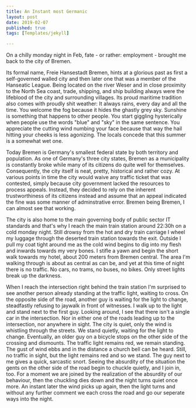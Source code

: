 ```yaml
---
title: An Instant most Germanic
layout: post
date: 2019-02-07
published: true
tags: [Templates/jekyll]

---
```


On a chilly monday night in Feb, fate - or rather: employment - brought me back to the city of Bremen.

Its formal name, Freie Hansestadt Bremen, hints at a glorious past as first a self-governed walled city and then later one that was a member of the Hanseatic League. Being located on the river Weser and in close proximity to the North Sea coast, trade, shipping, and ship building always were the lifeblood of the city and surrounding villages. Its proud maritime tradition also comes with proudly shit weather: It always rains, every day and all the time. You welcome the fog because it hides the ghastly grey sky. Sunshine is something that happens to other people. You start giggling hysterically when people use the words "blue" and "sky" in the same sentence. You appreciate the cutting wind numbing your face because that way the hail hitting your cheeks is less agonizing. The locals concede that this summer is a somewhat wet one.

Today Bremen is Germany's smallest federal state by both territory and population. As one of Germany's three city states, Bremen as a municipality is constantly broke while many of its citizens do quite well for themselves. Consequently, the city itself is neat, pretty, historical and rather cozy. At various points in time the city would waive any traffic ticket that was contested, simply because city government lacked the resources to process appeals. Instead, they decided to rely on the inherent trustworthiness of its citizens instead and assume that an appeal indicated the fine was some manner of adminstrative error. Bremen being Bremen, I can almost see that working.

The city is also home to the main governing body of public sector IT standards and that's why I reach the main train station around 22:30h on a cold monday night. Still drowsy from the hot and dry train carriage I wheel my luggage through the deserted train station towards the exit. Outside I pull my coat tight around me as the cold wind begins to dig into my flesh and inwards towards my very bones. I stifle a yawn and begin the short walk towards my hotel, about 200 meters from Bremen central. The area I'm walking through is about as central as can be, and yet at this time of night there is no traffic. No cars, no trams, no buses, no bikes. Only street lights break up the darkness. 

When I reach the intersection right behind the train station I'm surprised to see another person already standing at the traffic light, waiting to cross. On the opposite side of the road, another guy is waiting for the light to change, steadfastly refusing to jaywalk in front of witnesses. I walk up to the light and stand next to the first guy. Looking around, I see that there isn't a single car in the intersection. Nor in either one of the roads leading up to the intersection, nor anywhere in sight. The city is quiet, only the wind is whistling through the streets. We stand quietly, waiting for the light to change. Eventually, an older guy on a bicycle stops on the other side of the crossing and dismounts. The traffic light remains red, we remain standing. The gust of wind ebbs and in the distance a church bell can be heard. Still, no traffic in sight, but the light remains red and so we stand. The guy next to me gives a quick, sarcastic snort. Seeing the absurdity of the situation the gents on the other side of the road begin to chuckle quietly, and I join in, too. For a moment we are joined by the realization of the absurdity of our behaviour, then the chuckling dies down and the night turns quiet once more. An instant later the wind picks up again, then the light turns and without any further comment we each cross the road and go our seperate ways into the night.
